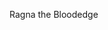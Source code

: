<!Doctype html>
<html>
<head> 
<title> first project on github ever! </title> 
</head>
<body><p> Ragna the Bloodedge</p>
<img src="http://www.dustloop.com/wiki/images/thumb/f/fd/BBCS_Ragna_6A.png/175px-BBCS_Ragna_6A.png" alt="">
<footer>
</footer>
</body>
</html>
